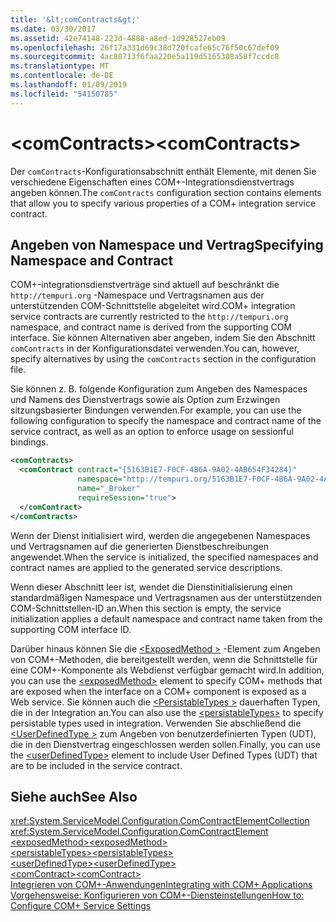 ```yaml
---
title: '&lt;comContracts&gt;'
ms.date: 03/30/2017
ms.assetid: 42e74148-223d-4888-a8ed-1d928527eb09
ms.openlocfilehash: 26f17a331d69c38d720fcafe65c76f50c67def09
ms.sourcegitcommit: 4ac80713f6faa220e5a119d5165308a58f7ccdc8
ms.translationtype: MT
ms.contentlocale: de-DE
ms.lasthandoff: 01/09/2019
ms.locfileid: "54150785"
---
```

# <a name="ltcomcontractsgt"></a><span data-ttu-id="65990-102">&lt;comContracts&gt;</span><span class="sxs-lookup"><span data-stu-id="65990-102">&lt;comContracts&gt;</span></span>
<span data-ttu-id="65990-103">Der `comContracts`-Konfigurationsabschnitt enthält Elemente, mit denen Sie verschiedene Eigenschaften eines COM+-Integrationsdienstvertrags angeben können.</span><span class="sxs-lookup"><span data-stu-id="65990-103">The `comContracts` configuration section contains elements that allow you to specify various properties of a COM+ integration service contract.</span></span>  
  
## <a name="specifying-namespace-and-contract"></a><span data-ttu-id="65990-104">Angeben von Namespace und Vertrag</span><span class="sxs-lookup"><span data-stu-id="65990-104">Specifying Namespace and Contract</span></span>  
 <span data-ttu-id="65990-105">COM+-integrationsdienstverträge sind aktuell auf beschränkt die `http://tempuri.org` -Namespace und Vertragsnamen aus der unterstützenden COM-Schnittstelle abgeleitet wird.</span><span class="sxs-lookup"><span data-stu-id="65990-105">COM+ integration service contracts are currently restricted to the `http://tempuri.org` namespace, and contract name is derived from the supporting COM interface.</span></span> <span data-ttu-id="65990-106">Sie können Alternativen aber angeben, indem Sie den Abschnitt `comContracts` in der Konfigurationsdatei verwenden.</span><span class="sxs-lookup"><span data-stu-id="65990-106">You can, however, specify alternatives by using the `comContracts` section in the configuration file.</span></span>  
  
 <span data-ttu-id="65990-107">Sie können z.&#160;B. folgende Konfiguration zum Angeben des Namespaces und Namens des Dienstvertrags sowie als Option zum Erzwingen sitzungsbasierter Bindungen verwenden.</span><span class="sxs-lookup"><span data-stu-id="65990-107">For example, you can use the following configuration to specify the namespace and contract name of the service contract, as well as an option to enforce usage on sessionful bindings.</span></span>  
  
```xml  
<comContracts>
  <comContract contract="{5163B1E7-F0CF-4B6A-9A02-4AB654F34284}"
               namespace="http://tempuri.org/5163B1E7-F0CF-4B6A-9A02-4AB654F34284"
               name="_Broker"
               requireSession="true">
  </comContract>
</comContracts>
```  
  
 <span data-ttu-id="65990-108">Wenn der Dienst initialisiert wird, werden die angegebenen Namespaces und Vertragsnamen auf die generierten Dienstbeschreibungen angewendet.</span><span class="sxs-lookup"><span data-stu-id="65990-108">When the service is initialized, the specified namespaces and contract names are applied to the generated service descriptions.</span></span>  
  
 <span data-ttu-id="65990-109">Wenn dieser Abschnitt leer ist, wendet die Dienstinitialisierung einen standardmäßigen Namespace und Vertragsnamen aus der unterstützenden COM-Schnittstellen-ID an.</span><span class="sxs-lookup"><span data-stu-id="65990-109">When this section is empty, the service initialization applies a default namespace and contract name taken from the supporting COM interface ID.</span></span>  
  
 <span data-ttu-id="65990-110">Darüber hinaus können Sie die [ \<ExposedMethod >](../../../../../docs/framework/configure-apps/file-schema/wcf/exposedmethod.md) -Element zum Angeben von COM+-Methoden, die bereitgestellt werden, wenn die Schnittstelle für eine COM+-Komponente als Webdienst verfügbar gemacht wird.</span><span class="sxs-lookup"><span data-stu-id="65990-110">In addition, you can use the [\<exposedMethod>](../../../../../docs/framework/configure-apps/file-schema/wcf/exposedmethod.md) element to specify COM+ methods that are exposed when the interface on a COM+ component is exposed as a Web service.</span></span> <span data-ttu-id="65990-111">Sie können auch die [ \<PersistableTypes >](../../../../../docs/framework/configure-apps/file-schema/wcf/persistabletypes.md) dauerhaften Typen, die in der Integration an.</span><span class="sxs-lookup"><span data-stu-id="65990-111">You can also use the [\<persistableTypes>](../../../../../docs/framework/configure-apps/file-schema/wcf/persistabletypes.md) to specify persistable types used in integration.</span></span> <span data-ttu-id="65990-112">Verwenden Sie abschließend die [ \<UserDefinedType >](../../../../../docs/framework/configure-apps/file-schema/wcf/userdefinedtype.md) zum Angeben von benutzerdefinierten Typen (UDT), die in den Dienstvertrag eingeschlossen werden sollen.</span><span class="sxs-lookup"><span data-stu-id="65990-112">Finally, you can use the [\<userDefinedType>](../../../../../docs/framework/configure-apps/file-schema/wcf/userdefinedtype.md) element to include User Defined Types (UDT) that are to be included in the service contract.</span></span>  
  
## <a name="see-also"></a><span data-ttu-id="65990-113">Siehe auch</span><span class="sxs-lookup"><span data-stu-id="65990-113">See Also</span></span>  
 <xref:System.ServiceModel.Configuration.ComContractElementCollection>  
 <xref:System.ServiceModel.Configuration.ComContractElement>  
 [<span data-ttu-id="65990-114">\<exposedMethod></span><span class="sxs-lookup"><span data-stu-id="65990-114">\<exposedMethod></span></span>](../../../../../docs/framework/configure-apps/file-schema/wcf/exposedmethod.md)  
 [<span data-ttu-id="65990-115">\<persistableTypes></span><span class="sxs-lookup"><span data-stu-id="65990-115">\<persistableTypes></span></span>](../../../../../docs/framework/configure-apps/file-schema/wcf/persistabletypes.md)  
 [<span data-ttu-id="65990-116">\<userDefinedType></span><span class="sxs-lookup"><span data-stu-id="65990-116">\<userDefinedType></span></span>](../../../../../docs/framework/configure-apps/file-schema/wcf/userdefinedtype.md)  
 [<span data-ttu-id="65990-117">\<comContract></span><span class="sxs-lookup"><span data-stu-id="65990-117">\<comContract></span></span>](../../../../../docs/framework/configure-apps/file-schema/wcf/comcontract.md)  
 [<span data-ttu-id="65990-118">Integrieren von COM+-Anwendungen</span><span class="sxs-lookup"><span data-stu-id="65990-118">Integrating with COM+ Applications</span></span>](../../../../../docs/framework/wcf/feature-details/integrating-with-com-plus-applications.md)  
 [<span data-ttu-id="65990-119">Vorgehensweise: Konfigurieren von COM+-Diensteinstellungen</span><span class="sxs-lookup"><span data-stu-id="65990-119">How to: Configure COM+ Service Settings</span></span>](../../../../../docs/framework/wcf/feature-details/how-to-configure-com-service-settings.md)
